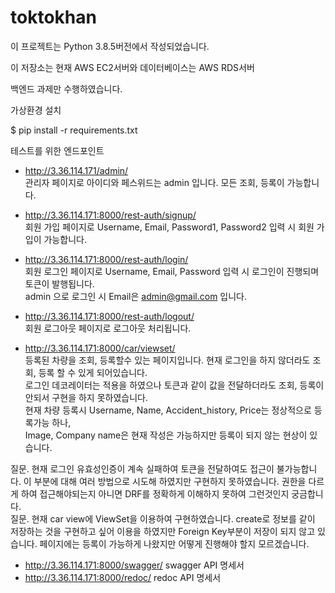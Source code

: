 # toktokhan


이 프로젝트는 Python 3.8.5버전에서 작성되었습니다.

이 저장소는 현재 AWS EC2서버와 데이터베이스는 AWS RDS서버 

백엔드 과제만 수행하였습니다.

가상환경 설치

$ pip install -r requirements.txt 

테스트를 위한 엔드포인트 

- http://3.36.114.171/admin/ <br>
관리자 페이지로 아이디와 페스위드는 admin 입니다. 모든 조회, 등록이 가능합니다.

- http://3.36.114.171:8000/rest-auth/signup/ <br>
회원 가입 페이지로 Username, Email, Password1, Password2 입력 시 회원 가입이 가능합니다.

- http://3.36.114.171:8000/rest-auth/login/ <br>
회원 로그인 페이지로 Username, Email, Password 입력 시 로그인이 진행되며 토큰이 발행됩니다.<br>
admin 으로 로그인 시 Email은 admin@gmail.com 입니다.

- http://3.36.114.171:8000/rest-auth/logout/<br>
회원 로그아웃 페이지로 로그아웃 처리됩니다.

- http://3.36.114.171:8000/car/viewset/ <br>
등록된 차량을 조회, 등록할수 있는 페이지입니다. 현재 로그인을 하지 않더라도 조회, 등록 할 수 있게 되어있습니다.<br>
로그인 데코레이터는 적용을 하였으나 토큰과 같이 값을 전달하더라도 조회, 등록이 안되서 구현을 하지 못하였습니다.<br>
현재 차량 등록시 Username, Name, Accident_history, Price는 정상적으로 등록가능 하나, <br>
Image, Company name은 현재 작성은 가능하지만 등록이 되지 않는 현상이 있습니다.<br>

질문. 현재 로그인 유효성인증이 계속 실패하여 토큰을 전달하여도 접근이 불가능합니다. 이 부분에 대해 여러 방법으로 시도해 하였지만 구현하지 못하였습니다. 권한을 다르게 하여 접근해야되는지 아니면 DRF를 정확하게 이해하지 못하여 그런것인지 궁금합니다.<br>
질문. 현재 car view에 ViewSet을 이용하여 구현하였습니다. create로 정보를 같이 저장하는 것을 구현하고 싶어 이용을 하였지만 Foreign Key부분이 저장이 되지 않고 있습니다. 페이지에는 등록이 가능하게 나왔지만 어떻게 진행해야 할지 모르겠습니다. 



- http://3.36.114.171:8000/swagger/ swagger API 명세서<br>
- http://3.36.114.171:8000/redoc/   redoc API 명세서<br>

